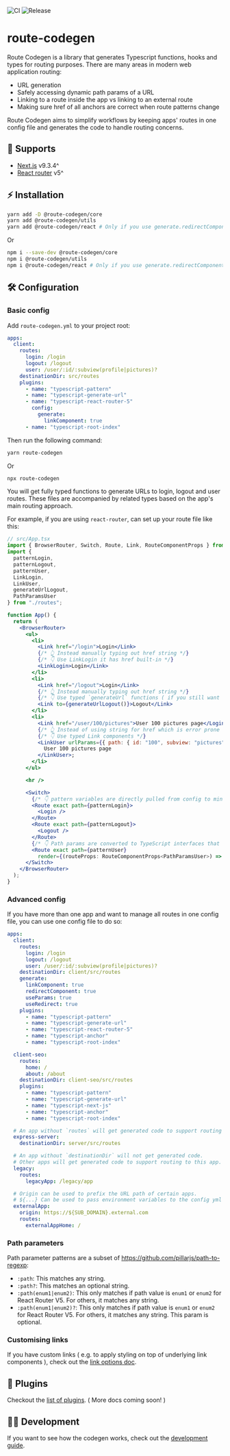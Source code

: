 ![CI](https://github.com/eddeee888/route-codegen/workflows/CI/badge.svg)
![Release](https://github.com/eddeee888/route-codegen/workflows/Release/badge.svg)

# route-codegen

Route Codegen is a library that generates Typescript functions, hooks and types for routing purposes. There are many areas in modern web application routing:

- URL generation
- Safely accessing dynamic path params of a URL
- Linking to a route inside the app vs linking to an external route
- Making sure href of all anchors are correct when route patterns change

Route Codegen aims to simplify workflows by keeping apps' routes in one config file and generates the code to handle routing concerns.

## 🤝 Supports

- [Next.js](https://github.com/zeit/next.js/) v9.3.4^
- [React router](https://github.com/ReactTraining/react-router) v5^

## ⚡ Installation

```bash
yarn add -D @route-codegen/core
yarn add @route-codegen/utils
yarn add @route-codegen/react # Only if you use generate.redirectComponent option
```

Or

```bash
npm i --save-dev @route-codegen/core
npm i @route-codegen/utils
npm i @route-codegen/react # Only if you use generate.redirectComponent option
```

## 🛠️ Configuration

### Basic config

Add `route-codegen.yml` to your project root:

```yml
apps:
  client:
    routes:
      login: /login
      logout: /logout
      user: /user/:id/:subview(profile|pictures)?
    destinationDir: src/routes
    plugins:
      - name: "typescript-pattern"
      - name: "typescript-generate-url"
      - name: "typescript-react-router-5"
        config:
          generate:
            linkComponent: true
      - name: "typescript-root-index"
```

Then run the following command:

```bash
yarn route-codegen
```

Or

```bash
npx route-codegen
```

You will get fully typed functions to generate URLs to login, logout and user routes. These files are accompanied by related types based on the app's main routing approach.

For example, if you are using `react-router`, can set up your route file like this:

```jsx
// src/App.tsx
import { BrowserRouter, Switch, Route, Link, RouteComponentProps } from "react-router-dom";
import { 
  patternLogin, 
  patternLogout, 
  patternUser, 
  LinkLogin, 
  LinkUser, 
  generateUrlLogout, 
  PathParamsUser 
} from "./routes";

function App() {
  return (
    <BrowserRouter>
      <ul>
        <li>
          <Link href="/login">Login</Link>
          {/* 👆 Instead manually typing out href string */}
          {/* 👇 Use LinkLogin it has href built-in */}
          <LinkLogin>Login</Link>
        </li>
        <li>
          <Link href="/logout">Login</Link>
          {/* 👆 Instead manually typing out href string */}
          {/* 👇 Use typed `generateUrl` functions ( if you still want to use react-router's Link) */}
          <Link to={generateUrlLogout()}>Logout</Link>
        </li>
        <li>
          <Link href="/user/100/pictures">User 100 pictures page</Login>
          {/* 👆 Instead of using string for href which is error prone */}
          {/* 👇 Use typed Link components */}
          <LinkUser urlParams={{ path: { id: "100", subview: "pictures" } }}>
            User 100 pictures page
          </LinkUser>;
        </li>
      </ul>

      <hr />

      <Switch>
        {/* 👇 pattern variables are directly pulled from config to minimise changes */}
        <Route exact path={patternLogin}>
          <Login />
        </Route>
        <Route exact path={patternLogout}>
          <Logout />
        </Route>
        {/* 👇 Path params are converted to TypeScript interfaces that can be used to type props */}
        <Route exact path={patternUser} 
          render={(routeProps: RouteComponentProps<PathParamsUser>) => <User routeProps={routeProps} />} />
      </Switch>
    </BrowserRouter>
  );
}
```

### Advanced config

If you have more than one app and want to manage all routes in one config file, you can use one config file to do so:

```yml
apps:
  client:
    routes:
      login: /login
      logout: /logout
      user: /user/:id/:subview(profile|pictures)?
    destinationDir: client/src/routes
    generate:
      linkComponent: true
      redirectComponent: true
      useParams: true
      useRedirect: true
    plugins:
      - name: "typescript-pattern"
      - name: "typescript-generate-url"
      - name: "typescript-react-router-5"
      - name: "typescript-anchor"
      - name: "typescript-root-index"

  client-seo:
    routes:
      home: /
      about: /about
    destinationDir: client-seo/src/routes
    plugins:
      - name: "typescript-pattern"
      - name: "typescript-generate-url"
      - name: "typescript-next-js"
      - name: "typescript-anchor"
      - name: "typescript-root-index"

  # An app without `routes` will get generated code to support routing to other apps.
  express-server:
    destinationDir: server/src/routes

  # An app without `destinationDir` will not get generated code.
  # Other apps will get generated code to support routing to this app.
  legacy:
    routes:
      legacyApp: /legacy/app

  # Origin can be used to prefix the URL path of certain apps.
  # ${...} Can be used to pass environment variables to the config yml
  externalApp:
    origin: https://${SUB_DOMAIN}.external.com
    routes:
      externalAppHome: /
```

### Path parameters

Path parameter patterns are a subset of https://github.com/pillarjs/path-to-regexp:

- `:path`: This matches any string.
- `:path?`: This matches an optional string.
- `:path(enum1|enum2)`: This only matches if path value is `enum1` or `enum2` for React Router V5. For others, it matches any string.
- `:path(enum1|enum2)?`: This only matches if path value is `enum1` or `enum2` for React Router V5. For others, it matches any string. This param is optional.

### Customising links

If you have custom links ( e.g. to apply styling on top of underlying link components ), check out the [link options doc](./docs/plugins/link-options.md).

## 🔌 Plugins

Checkout the [list of plugins](./packages/core/src/plugins). ( More docs coming soon! )

## 🧑‍💻 Development

If you want to see how the codegen works, check out the [development guide](./docs/general/development.md).
